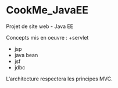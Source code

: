 # CookMe_JavaEE
Projet de site web - Java EE

Concepts mis en oeuvre : 
+servlet
+ jsp
+ java bean
+ jsf 
+ jdbc

L'architecture respectera les principes MVC.
